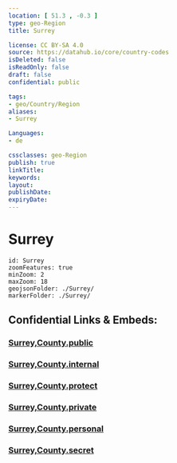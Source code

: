```yaml
---
location: [ 51.3 , -0.3 ] 
type: geo-Region
title: Surrey

license: CC BY-SA 4.0
source: https://datahub.io/core/country-codes
isDeleted: false
isReadOnly: false
draft: false
confidential: public

tags:
- geo/Country/Region
aliases:
- Surrey

Languages:
- de

cssclasses: geo-Region
publish: true
linkTitle: 
keywords: 
layout: 
publishDate: 
expiryDate: 
---
```


# Surrey

```leaflet
id: Surrey
zoomFeatures: true 
minZoom: 2 
maxZoom: 18
geojsonFolder: ./Surrey/
markerFolder: ./Surrey/
```


## Confidential Links & Embeds: 

### [Surrey,County.public](/_public/\Earth\Continent\Europe\Europe~North\UK\England\Regions~England\South_East_EnglandSurrey,County.public.md) 

### [Surrey,County.internal](/_internal/\Earth\Continent\Europe\Europe~North\UK\England\Regions~England\South_East_EnglandSurrey,County.internal.md) 

### [Surrey,County.protect](/_protect/\Earth\Continent\Europe\Europe~North\UK\England\Regions~England\South_East_EnglandSurrey,County.protect.md) 

### [Surrey,County.private](/_private/\Earth\Continent\Europe\Europe~North\UK\England\Regions~England\South_East_EnglandSurrey,County.private.md) 

### [Surrey,County.personal](/_personal/\Earth\Continent\Europe\Europe~North\UK\England\Regions~England\South_East_EnglandSurrey,County.personal.md) 

### [Surrey,County.secret](/_secret/\Earth\Continent\Europe\Europe~North\UK\England\Regions~England\South_East_EnglandSurrey,County.secret.md)


